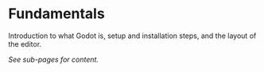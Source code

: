 # Fundamentals

Introduction to what Godot is, setup and installation steps, and the layout of the editor.

*See sub-pages for content.*